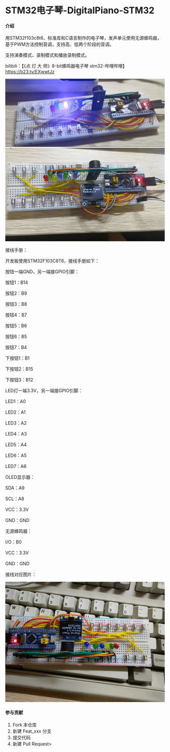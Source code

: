 # STM32电子琴-DigitalPiano-STM32

#### 介绍
用STM32f103c8t6、标准库和C语言制作的电子琴，发声单元使用无源蜂鸣器，基于PWM方法控制音调，支持高、低两个阶段的音调。

支持演奏模式、录制模式和播放录制模式。


bilibili：【《点 灯 大 师》8-bit蜂鸣器电子琴 stm32-哔哩哔哩】 https://b23.tv/EXwwtJz

![输入图片说明](Snipaste_2023-12-14_02-31-37.png)
![输入图片说明](Snipaste_2023-12-14_20-32-46.png)



接线手册：

开发板使用STM32F103C8T6，接线手册如下：

按钮一端GND，另一端接GPIO引脚：

按钮1：B14

按钮2：B9

按钮3：B8

按钮4：B7

按钮5：B6

按钮6：B5

按钮7：B4

下按钮1：B1

下按钮2：B15

下按钮3：B12

LED灯一端3.3V，另一端接GPIO引脚：

LED1：A0

LED2：A1

LED3：A2

LED4：A3

LED5：A4

LED6：A5

LED7：A6

OLED显示器：

SDA：A9

SCL：A8

VCC：3.3V

GND：GND

无源蜂鸣器：

I/O：B0

VCC：3.3V

GND：GND


接线对应图片：

![输入图片说明](接线手册对应图片.jpg)

#### 参与贡献

1.  Fork 本仓库
2.  新建 Feat_xxx 分支
3.  提交代码
4.  新建 Pull Request> 
